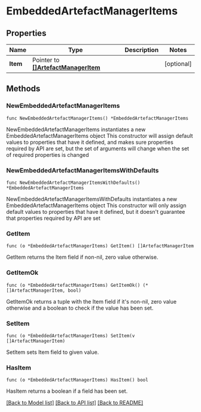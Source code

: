 <!--
Copyright (C) 2020-2024 Arm Limited or its affiliates and Contributors. All rights reserved.
SPDX-License-Identifier: Apache-2.0
-->
# EmbeddedArtefactManagerItems

## Properties

Name | Type | Description | Notes
------------ | ------------- | ------------- | -------------
**Item** | Pointer to [**[]ArtefactManagerItem**](ArtefactManagerItem.md) |  | [optional] 

## Methods

### NewEmbeddedArtefactManagerItems

`func NewEmbeddedArtefactManagerItems() *EmbeddedArtefactManagerItems`

NewEmbeddedArtefactManagerItems instantiates a new EmbeddedArtefactManagerItems object
This constructor will assign default values to properties that have it defined,
and makes sure properties required by API are set, but the set of arguments
will change when the set of required properties is changed

### NewEmbeddedArtefactManagerItemsWithDefaults

`func NewEmbeddedArtefactManagerItemsWithDefaults() *EmbeddedArtefactManagerItems`

NewEmbeddedArtefactManagerItemsWithDefaults instantiates a new EmbeddedArtefactManagerItems object
This constructor will only assign default values to properties that have it defined,
but it doesn't guarantee that properties required by API are set

### GetItem

`func (o *EmbeddedArtefactManagerItems) GetItem() []ArtefactManagerItem`

GetItem returns the Item field if non-nil, zero value otherwise.

### GetItemOk

`func (o *EmbeddedArtefactManagerItems) GetItemOk() (*[]ArtefactManagerItem, bool)`

GetItemOk returns a tuple with the Item field if it's non-nil, zero value otherwise
and a boolean to check if the value has been set.

### SetItem

`func (o *EmbeddedArtefactManagerItems) SetItem(v []ArtefactManagerItem)`

SetItem sets Item field to given value.

### HasItem

`func (o *EmbeddedArtefactManagerItems) HasItem() bool`

HasItem returns a boolean if a field has been set.


[[Back to Model list]](../README.md#documentation-for-models) [[Back to API list]](../README.md#documentation-for-api-endpoints) [[Back to README]](../README.md)


